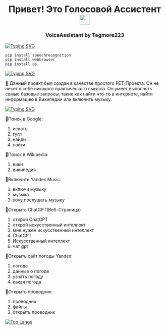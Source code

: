 <h1 align="center">Привет! Это Голосовой Ассистент <a href="https://daniilshat.ru/" target="_blank"></a> 
<img src="https://github.com/blackcater/blackcater/raw/main/images/Hi.gif" height="32"/></h1>
<h3 align="center">VoiceAssistant by Tegmore223</h3>
<a href="https://git.io/typing-svg"><img src="https://readme-typing-svg.demolab.com?font=Fira+Code&duration=1000&pause=1000&random=false&width=435&lines=%D0%9D%D0%B5%D0%BE%D0%B1%D1%85%D0%BE%D0%B4%D0%B8%D0%BC%D1%8B%D0%B5+%D0%B1%D0%B8%D0%B1%D0%BB%D0%B8%D0%BE%D1%82%D0%B5%D0%BA%D0%B8%3A" alt="Typing SVG" /></a>

```
pip install speechrecognition
pip install webbrowser
pip install os
```

<a href="https://git.io/typing-svg"><img src="https://readme-typing-svg.demolab.com?font=Fira+Code&duration=1000&pause=1000&random=false&width=435&lines=%D0%9D%D0%B5%D0%BC%D0%BD%D0%BE%D0%B3%D0%BE+%D0%BE%D0%B1+%D1%8D%D1%82%D0%BE%D0%BC+%D0%BF%D1%80%D0%BE%D0%B5%D0%BA%D1%82%D0%B5%3A" alt="Typing SVG" /></a>

&#129302; Данный проект был создан в качестве простого PET-Проекта. Он не несет в себе никакого практического смысла. Он умеет выполнять самые базовые запросы, такие как найти что-то в интернете, найти информацию в Википедии или включить музыку. 

<a href="https://git.io/typing-svg"><img src="https://readme-typing-svg.demolab.com?font=Fira+Code&duration=1000&pause=1000&random=false&width=435&lines=%D0%A1%D0%BF%D0%B8%D1%81%D0%BE%D0%BA+%D0%B4%D0%BE%D1%81%D1%82%D1%83%D0%BF%D0%BD%D1%8B%D1%85+%D0%BA%D0%BE%D0%BC%D0%B0%D0%BD%D0%B4%3A+" alt="Typing SVG" /></a>

&#128308;Поиск в Google:
  1. искать
  2. гугл
  3. найди
  4. найти

&#128308;Поиск в Wikipedia:
  1. вики
  2. википедия

&#128308;Включить Yandex Music: 
  1. включи музыку
  2. музыка
  3. хочу послушать музыку

&#128308;Открыть ChatGPT(Веб-Страница)
  1. открой ChatGPT
  2. открой искусственный интеллект
  3. мне нужен искусственный интеллект
  4. ChatGPT
  5. Искусственный интеллект
  6. чат gpt

&#128308;Открыть сайт погоды Yandex:
  1. погода
  2. данные о погоде
  13. узнать погоду
  4. какая погода

&#128308;Открыть проводник: 
  1. проводник
  2. файлы
  3. открыть проводник

[![Top Langs](https://github-readme-stats.vercel.app/api/top-langs/?username=Tegmore223&layout=compact)](https://github.com/Tegmore223/github-readme-stats)
